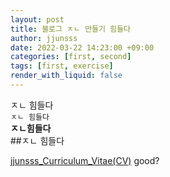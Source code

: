 ```yaml
---
layout: post
title: 블로그 ㅈㄴ 만들기 힘들다
author: jjunsss
date: 2022-03-22 14:23:00 +09:00
categories: [first, second]
tags: [first, exercise]
render_with_liquid: false
---
```


ㅈㄴ 힘들다  
``` ㅈㄴ 힘들다 ```  
**ㅈㄴ힘들다**  
##ㅈㄴ 힘들다  

[jjunsss_Curriculum_Vitae(CV)](assets\storage\cv\Junsu_Kim_CV.pdf)
good?